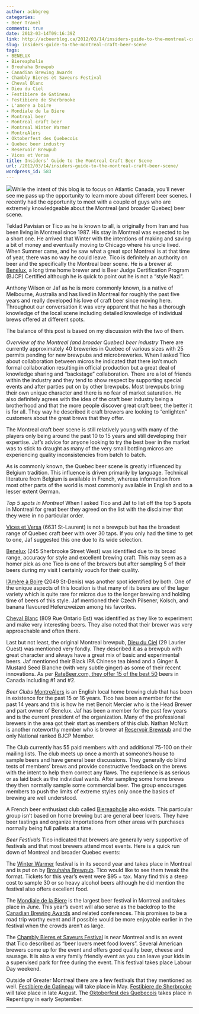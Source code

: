```yaml
---
author: acbbgreg
categories:
- Beer Travel
comments: true
date: 2012-03-14T09:16:39Z
link: http://acbeerblog.ca/2012/03/14/insiders-guide-to-the-montreal-craft-beer-scene/
slug: insiders-guide-to-the-montreal-craft-beer-scene
tags:
- BENELUX
- Biereapholie
- Brouhaha Brewpub
- Canadian Brewing Awards
- Chambly Bieres et Saveurs Festival
- Cheval Blanc
- Dieu du Ciel
- Festibiere de Gatineau
- Festibiere de Sherbrooke
- L'amere a boire
- Mondiale de la Biere
- Montreal beer
- Montreal craft beer
- Montreal Winter Warmer
- MontreAlers
- Oktoberfest des Quebecois
- Quebec beer industry
- Reservoir Brewpub
- Vices et Versa
title: Insiders’ Guide to the Montreal Craft Beer Scene
url: /2012/03/14/insiders-guide-to-the-montreal-craft-beer-scene/
wordpress_id: 583
---
```


[![](http://acbeerblog.ca/wp-content/uploads/2012/03/montreal-beer-map1.jpg)](http://acbeerblog.ca/wp-content/uploads/2012/03/montreal-beer-map1.jpg)While the intent of this blog is to focus on Atlantic Canada, you’ll never see me pass up the opportunity to learn more about different beer scenes.  I recently had the opportunity to meet with a couple of guys who are extremely knowledgeable about the Montreal (and broader Quebec) beer scene.

Teklad Pavisian or Tico as he is known to all, is originally from Iran and has been living in Montreal since 1987.  His stay in Montreal was expected to be a short one.  He arrived that Winter with the intentions of making and saving a bit of money and eventually moving to Chicago where his uncle lived.  When Summer came, and he saw what a great spot Montreal is at that time of year, there was no way he could leave.  Tico is definitely an authority on beer and the specifically the Montreal beer scene.  He is a brewer at [Benelux](http://www.brasseriebenelux.com/), a long time home brewer and is Beer Judge Certification Program (BJCP) Certified although he is quick to point out he is not a “style Nazi”.

Anthony Wilson or Jaf as he is more commonly known, is a native of Melbourne, Australia and has lived in Montreal for roughly the past five years and really developed his love of craft beer since moving here.  Throughout our conversation it was very apparent that he has a thorough knowledge of the local scene including detailed knowledge of individual brews offered at different spots.

The balance of this post is based on my discussion with the two of them.

_Overview of the Montreal (and broader Quebec) beer industry_
There are currently approximately 40 breweries in Quebec of various sizes with 25 permits pending for new brewpubs and microbreweries.  When I asked Tico about collaboration between micros he indicated that there isn’t much formal collaboration resulting in official production but a great deal of knowledge sharing and “backstage” collaboration.  There are a lot of friends within the industry and they tend to show respect by supporting special events and after parties put on by other brewpubs. Most brewpubs bring their own unique character and there is no fear of market saturation.  He also definitely agrees with the idea of the craft beer industry being a brotherhood and that the more people discover great craft beer, the better it is for all.  They way he described it craft brewers are looking to “enlighten” customers about the great brews that they offer.

The Montreal craft beer scene is still relatively young with many of the players only being around the past 10 to 15 years and still developing their expertise.  Jaf’s advice for anyone looking to try the best beer in the market was to stick to draught as many of the very small bottling micros are experiencing quality inconsistencies from batch to batch.

As is commonly known, the Quebec beer scene is greatly influenced by Belgium tradition.  This influence is driven primarily by language.    Technical literature from Belgium is available in French, whereas information from most other parts of the world is most commonly available in English and to a lesser extent German.

_Top 5 spots in Montreal_
When I asked Tico and Jaf to list off the top 5 spots in Montreal for great beer they agreed on the list with the disclaimer that they were in no particular order.

[Vices et Versa](http://www.vicesetversa.com/) (6631 St-Laurent) is not a brewpub but has the broadest range of Quebec craft beer with over 30 taps.  If you only had the time to get to one, Jaf suggested this one due to its wide selection.

[Benelux](http://www.brasseriebenelux.com/) (245 Sherbrooke Street West) was identified due to its broad range, accuracy for style and excellent brewing craft.  This may seem as a homer pick as one Tico is one of the brewers but after sampling 5 of their beers during my visit I certainly vouch for their quality.

[l’Amère à Boire](http://www.amereaboire.com/index.php?page=home&hl=fr_FR) (2049 St-Denis) was another spot identified by both.  One of the unique aspects of this location is that many of its beers are of the lager variety which is quite rare for micros due to the longer brewing and holding time of beers of this style.  Jaf mentioned their Czech Pilsener, Kolsch, and banana flavoured Hefenzweizen among his favorites.

[Cheval Blanc](http://www.lechevalblanc.ca/) (809 Rue Ontario Est) was identified as they like to experiment and make very interesting beers.  They also noted that their brewer was very approachable and often there.

Last but not least, the original Montreal brewpub, [Dieu du Ciel](http://www.dieuduciel.com/) (29 Laurier Ouest) was mentioned very fondly.  They described it as a brewpub with great character and always have a great mix of basic and experimental beers.  Jaf mentioned their Black IPA Chinese tea blend and a Ginger & Mustard Seed Blanche (with very subtle ginger) as some of their recent innovations.  As per [RateBeer.com, they offer 15 of the best 50](http://www.ratebeer.com/RateBeerBest/table_2012.asp?title=Best+Beers+of+Canada+2012&file=canada_beer_2012.csv) beers in Canada including #1 and #2.

_Beer Clubs_
[MontreAlers](http://montrealers.ca/) is an English local home brewing club that has been in existence for the past 15 or 16 years.  Tico has been a member for the past 14 years and this is how he met Benoit Mercier who is the Head Brewer and part owner of Benelux.  Jaf has been a member for the past few years and is the current president of the organization.  Many of the professional brewers in the area got their start as members of this club.  Nathan McNutt is another noteworthy member who is brewer at [Reservoir Brewpub](http://brasseriereservoir.ca/) and the only National ranked BJCP Member.

The Club currently has 55 paid members with and additional 75-100 on their mailing lists.  The club meets up once a month at someone’s house to sample beers and have general beer discussions. They generally do blind tests of members’ brews and provide constructive feedback on the brews with the intent to help them correct any flaws.  The experience is as serious or as laid back as the individual wants.  After sampling some home brews they then normally sample some commercial beer.  The group encourages members to push the limits of extreme styles only once the basics of brewing are well understood.

A French beer enthusiast club called [Biereapholie](http://www.bieropholie.com/) also exists.  This particular group isn’t based on home brewing but are general beer lovers.  They have beer tastings and organize importations from other areas with purchases normally being full pallets at a time.

_Beer Festivals_
Tico indicated that brewers are generally very supportive of festivals and that most brewers attend most events.  Here is a quick run down of Montreal and broader Quebec events:

The [Winter Warmer](http://winterwarmermontreal.com/wwm2012/index.cfm#&slider1=1) festival is in its second year and takes place in Montreal and is put on by [Brouhaha Brewpub](http://brouepubbrouhaha.com/).  Tico would like to see them tweak the format.  Tickets for this year’s event were $95 + tax.  Many find this a steep cost to sample 30 or so heavy alcohol beers although he did mention the festival also offers excellent food.

The [Mondiale de la Biere](http://festivalmondialbiere.qc.ca/en/) is the largest beer festival in Montreal and takes place in June.  This year’s event will also serve as the backdrop to the [Canadian Brewing Awards](http://www.canadianbrewingawards.com/) and related conferences.  This promises to be a road trip worthy event and if possible would be more enjoyable earlier in the festival when the crowds aren’t as large.

The [Chambly Bieres et Saveurs Festival](http://rontreal.com/2011/09/03/chambly-bieres-et-saveurs-beer-festival/) is near Montreal and is an event that Tico described as “beer lovers meet food lovers”.  Several American brewers come up for the event and offers good quality beer, cheese and sausage.  It is also a very family friendly event as you can leave your kids in a supervised park for free during the event.  This festival takes place Labour Day weekend.

Outside of Greater Montreal there are a few festivals that they mentioned as well. [Festibiere de Gatineau](http://www.festibieredegatineau.ca/) will take place in May. [Festibiere de Sherbrooke](http://www.festibieredesherbrooke.com/) will take place in late August.  The [Oktoberfest des Quebecois](http://www.oktoberfestdesquebecois.com/) takes place in Repentigny in early September.

______________________________________________________________________________________

